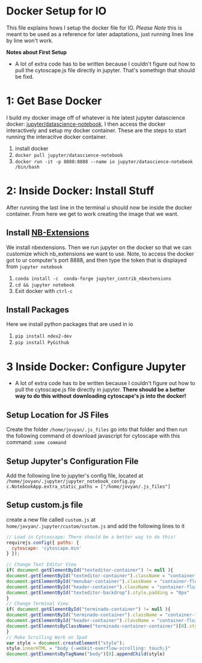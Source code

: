 # Docker Setup for IO
This file explains hows I setup the docker file for IO. *Please Note* this is meant to be used as a reference for later adaptations, just running lines line by line won't work.

**Notes about First Setup**
* A lot of extra code has to be written because I couldn't figure out how to pull the cytoscape.js file directly in jupyter. That's somethign that should be fixd.


# 1: Get Base Docker
I build my docker image off of whatever is hte latest jupyter datascience docker: [jupyter/datascience-notebook](https://hub.docker.com/r/jupyter/datascience-notebook/). I then access the docker interactively and setup my docker container. These are the steps to start running the interacitve docker container.

1. install docker
2. `docker pull jupyter/datascience-notebook`
3. `docker run -it -p 8888:8888 --name io jupyter/datascience-notebook /bin/bash`


# 2: Inside Docker: Install Stuff
After running the last line in the terminal u should now be inside the docker container. From here we get to work creating the image that we want.

## Install [NB-Extensions](https://github.com/ipython-contrib/jupyter_contrib_nbextensions)
We install nbextensions. Then we run jupyter on the docker so that we can customize which nb_extensions we want to use. Note, to access the docker got to ur computer's port 8888, and then type the token that is displayed from `jupyter notebook`
1. `conda install -c  conda-forge jupyter_contrib_nbextensions`
2. `cd && jupyter notebook`
3. Exit docker with `ctrl-c`

## Install Packages
Here we install python packages that are used in io
1. `pip install ndex2-dev`
2. `pip install PyGithub`

# 3 Inside Docker: Configure Jupyter

* A lot of extra code has to be written because I couldn't figure out how to pull the cytoscape.js file directly in jupyter. **There should be a better way to do this without downloading cytoscape's js into the docker!**

## Setup Location for JS Files
Create the folder `/home/jovyan/.js_files` go into that folder and then run the following command ot download javascript for cytoscape with this command:
`some command`

## Setup Jupyter's Configuration File
Add the following line to jupyter's config file, located at `/home/jovyan/.jupyter/jupyter_notebook_config.py` 
`c.NotebookApp.extra_static_paths = ["/home/jovyan/.js_files"]`

## Setup custom.js file
create a new file called `custom.js` at `home/jovyan/.jupyter/custom/custom.js` and add the following lines to it
```javascript
// Load in Cytcoscape: There should be a better way to do this!
requirejs.config({ paths: {
  cytoscape: 'cytoscape.min'
} });

// Change Text Editor View 
if( document.getElementById("texteditor-container") != null ){
document.getElementById("texteditor-container").className = "container-fluid"
document.getElementById("menubar-container").className = "container-fluid"
document.getElementById("header-container").className = "container-fluid"
document.getElementById("texteditor-backdrop").style.padding = "0px"
}
// Change Terminal View 
if( document.getElementById("terminado-container") != null ){
document.getElementById("terminado-container").className = "container-fluid"
document.getElementById("header-container").className = "container-fluid"
document.getElementsByClassName("terminado-container-container")[0].style.padding = "0px"
}
// Make Scrolling Work on Ipad 
var style = document.createElement("style"); 
style.innerHTML = "body {-webkit-overflow-scrolling: touch;}"
document.getElementsByTagName("body")[0].appendChild(style)
```


